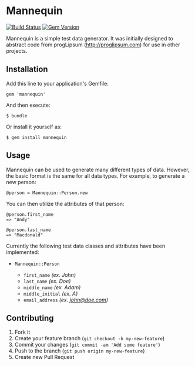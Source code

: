 # Mannequin

[![Build Status](https://api.travis-ci.org/theandym/mannequin.png?branch=master)](https://travis-ci.org/theandym/mannequin)
[![Gem Version](https://badge.fury.io/rb/mannequin.png)](http://badge.fury.io/rb/mannequin)

Mannequin is a simple test data generator. It was initially designed to abstract code from progLipsum (http://proglipsum.com) for use in other projects.

## Installation

Add this line to your application's Gemfile:

    gem 'mannequin'

And then execute:

    $ bundle

Or install it yourself as:

    $ gem install mannequin

## Usage

Mannequin can be used to generate many different types of data. However, the basic format is the same for all data types. For example, to generate a new person:

    @person = Mannequin::Person.new

You can then utilize the attributes of that person:

    @person.first_name
    => "Andy"
    
    @person.last_name
    => "Macdonald"

Currently the following test data classes and attributes have been implemented:

* `Mannequin::Person`
    
    * `first_name` *(ex. John)*
    * `last_name` *(ex. Doe)*
    * `middle_name` *(ex. Adam)*
    * `middle_initial` *(ex. A)*
    * `email_address` *(ex. john@doe.com)*

## Contributing

1. Fork it
2. Create your feature branch (`git checkout -b my-new-feature`)
3. Commit your changes (`git commit -am 'Add some feature'`)
4. Push to the branch (`git push origin my-new-feature`)
5. Create new Pull Request
